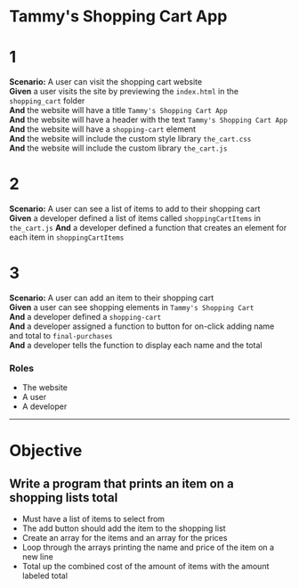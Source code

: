 # Tammy's Shopping Cart App

# 1
**Scenario:** A user can visit the shopping cart website <br/>
**Given** a user visits the site by previewing the `index.html` in the `shopping_cart` folder <br />
**And** the website will have a title `Tammy's Shopping Cart App` <br />
**And** the website will have a header with the text `Tammy's Shopping Cart App` <br />
**And** the website will have a `shopping-cart` element <br />
**And** the website will include the custom style library `the_cart.css` <br />
**And** the website will include the custom library `the_cart.js` <br />

# 2
**Scenario:** A user can see a list of items to add to their shopping cart <br/>
**Given** a developer defined a list of items called `shoppingCartItems` in `the_cart.js`
**And** a developer defined a function that creates an element for each item in `shoppingCartItems`

# 3
**Scenario:** A user can add an item to their shopping cart <br/>
**Given** a user can see shopping elements in `Tammy's Shopping Cart`</br>
**And** a developer defined a `shopping-cart` </br>
**And** a developer assigned a function to button for on-click adding name and total to `final-purchases` </br>
**And** a developer tells the function to display each name and the total </br>

### Roles
- The website
- A user
- A developer

-----

# Objective
## Write a program that prints an item on a shopping lists total
- Must have a list of items to select from
- The add button should add the item to the shopping list
- Create an array for the items and an array for the prices
- Loop through the arrays printing the name and price of the item on a new line
- Total up the combined cost of the amount of items with the amount labeled total   